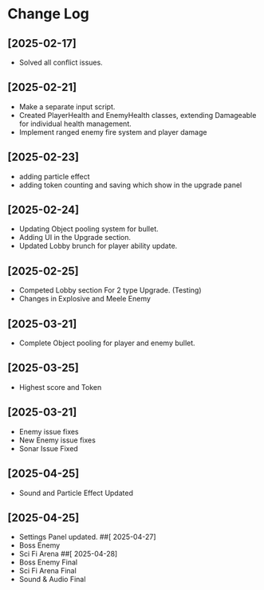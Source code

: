 # Change Log

## [2025-02-17]
- Solved all conflict issues.
## [2025-02-21]
- Make a separate input script.
- Created PlayerHealth and EnemyHealth classes, extending Damageable for individual health management.
- Implement ranged enemy fire system and player damage
## [2025-02-23]
- adding particle effect
- adding token counting and saving which show in the upgrade panel
## [2025-02-24]
- Updating Object pooling system for bullet.
- Adding UI in the Upgrade section.
- Updated Lobby brunch for player ability update.
## [2025-02-25]
- Competed Lobby section For 2 type Upgrade. (Testing)
- Changes in Explosive and Meele Enemy
## [2025-03-21]
- Complete Object pooling for player and enemy bullet.
## [2025-03-25]
- Highest score and Token
## [2025-03-21]
- Enemy issue fixes
- New Enemy issue fixes
- Sonar Issue Fixed
## [2025-04-25]
- Sound and Particle Effect Updated
## [2025-04-25]
- Settings Panel updated.
##[ 2025-04-27]
- Boss Enemy
- Sci Fi Arena
##[ 2025-04-28]
- Boss Enemy Final
- Sci Fi Arena Final
- Sound & Audio Final


